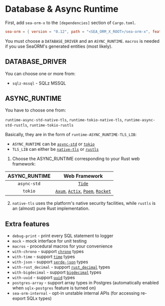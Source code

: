 # Database & Async Runtime

First, add `sea-orm-x` to the `[dependencies]` section of `Cargo.toml`.

```toml title="Cargo.toml"
sea-orm = { version = "0.12", path = "<SEA_ORM_X_ROOT>/sea-orm-x", features = [ <DATABASE_DRIVER>, <ASYNC_RUNTIME>, "macros" ] }
```

You must choose a `DATABASE_DRIVER` and an `ASYNC_RUNTIME`. `macros` is needed if you use SeaORM's generated entities (most likely).

## DATABASE_DRIVER

You can choose one or more from:

+ `sqlz-mssql` - SQLz MSSQL

## ASYNC_RUNTIME

You have to choose one from:

`runtime-async-std-native-tls`, `runtime-tokio-native-tls`, `runtime-async-std-rustls`, `runtime-tokio-rustls`

Basically, they are in the form of `runtime-ASYNC_RUNTIME-TLS_LIB`:

+ `ASYNC_RUNTIME` can be [`async-std`](https://crates.io/crates/async-std) or [`tokio`](https://crates.io/crates/tokio)
+ `TLS_LIB` can either be [`native-tls`](https://crates.io/crates/native-tls) or [`rustls`](https://crates.io/crates/rustls)

1. Choose the ASYNC_RUNTIME corresponding to your Rust web framework:

| ASYNC_RUNTIME | Web Framework  |
| :-----------: | :------------: |
| `async-std` | [`Tide`](https://docs.rs/tide) |
| `tokio` | [`Axum`](https://docs.rs/axum), [`Actix`](https://actix.rs/), [`Poem`](https://docs.rs/poem), [`Rocket`](https://rocket.rs/) |

2. `native-tls` uses the platform's native security facilities, while `rustls` is an (almost) pure Rust implementation.

## Extra features

+ `debug-print` - print every SQL statement to logger
+ `mock` - mock interface for unit testing
+ `macros` - procedural macros for your convenience
+ `with-chrono` - support [`chrono`](https://crates.io/crates/chrono) types
+ `with-time` - support [`time`](https://crates.io/crates/time) types
+ `with-json` - support [`serde-json`](https://crates.io/crates/serde-json) types
+ `with-rust_decimal` - support [`rust_decimal`](https://crates.io/crates/rust_decimal) types
+ `with-bigdecimal` - support [`bigdecimal`](https://crates.io/crates/bigdecimal) types
+ `with-uuid` - support [`uuid`](https://crates.io/crates/uuid) types
+ `postgres-array` - support array types in Postgres (automatically enabled when `sqlx-postgres` feature is turned on)
+ `sea-orm-internal` - opt-in unstable internal APIs (for accessing re-export SQLx types)
